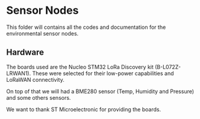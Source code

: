 # Sensor Nodes

This folder will contains all the codes and documentation for the environmental sensor nodes.

## Hardware

The boards used are the Nucleo STM32 LoRa Discovery kit (B-L072Z-LRWAN1). These were selected for their low-power capabilities and LoRaWAN connectivity.

On top of that we will had a BME280 sensor (Temp, Humidity and Pressure) and some others sensors.


We want to thank ST Microelectronic for providing the boards.

